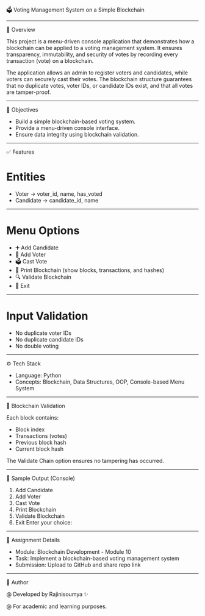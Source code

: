 🗳️ Voting Management System on a Simple Blockchain

---

📌 Overview

This project is a menu-driven console application that demonstrates how a blockchain can be applied to a voting management system. It ensures transparency, immutability, and security of votes by recording every transaction (vote) on a blockchain.

The application allows an admin to register voters and candidates, while voters can securely cast their votes. The blockchain structure guarantees that no duplicate votes, voter IDs, or candidate IDs exist, and that all votes are tamper-proof.

---

🎯 Objectives

 - Build a simple blockchain-based voting system.
 - Provide a menu-driven console interface.
 - Ensure data integrity using blockchain validation.

---

✅ Features
 # Entities

- Voter → voter_id, name, has_voted
- Candidate → candidate_id, name

---

# Menu Options

* ➕ Add Candidate
* 👤 Add Voter
* 🗳️ Cast Vote
* 📑 Print Blockchain (show blocks, transactions, and hashes)
* 🔍 Validate Blockchain
* 🚪 Exit

---

# Input Validation

* No duplicate voter IDs
* No duplicate candidate IDs
* No double voting

---

⚙️ Tech Stack

* Language: Python
* Concepts: Blockchain, Data Structures, OOP, Console-based Menu System

---

🔐 Blockchain Validation

Each block contains:

- Block index
- Transactions (votes)
- Previous block hash
- Current block hash

The Validate Chain option ensures no tampering has occurred.

---

📸 Sample Output (Console)
1. Add Candidate
2. Add Voter
3. Cast Vote
4. Print Blockchain
5. Validate Blockchain
6. Exit
Enter your choice:

---

📌 Assignment Details

- Module: Blockchain Development - Module 10
- Task: Implement a blockchain-based voting management system
- Submission: Upload to GitHub and share repo link

---

👤 Author

@ Developed by Rajinisoumya ✨

@ For academic and learning purposes.

